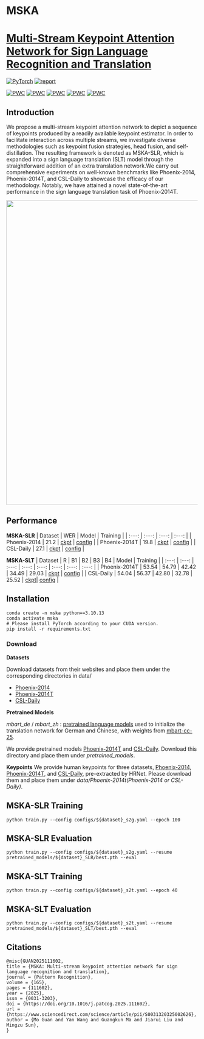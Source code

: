 # MSKA

# [Multi-Stream Keypoint Attention Network for Sign Language Recognition and Translation](https://arxiv.org/pdf/2405.05672)

<a href="https://pytorch.org/get-started/locally/"><img alt="PyTorch" src="https://img.shields.io/badge/PyTorch-ee4c2c?logo=pytorch&logoColor=white"></a>  [![report](https://img.shields.io/badge/ArXiv-Paper-red)](https://arxiv.org/pdf/2405.05672)

[![PWC](https://img.shields.io/endpoint.svg?url=https://paperswithcode.com/badge/multi-stream-keypoint-attention-network-for/sign-language-translation-on-rwth-phoenix)](https://paperswithcode.com/sota/sign-language-translation-on-rwth-phoenix?p=multi-stream-keypoint-attention-network-for)
[![PWC](https://img.shields.io/endpoint.svg?url=https://paperswithcode.com/badge/multi-stream-keypoint-attention-network-for/sign-language-translation-on-csl-daily)](https://paperswithcode.com/sota/sign-language-translation-on-csl-daily?p=multi-stream-keypoint-attention-network-for)
[![PWC](https://img.shields.io/endpoint.svg?url=https://paperswithcode.com/badge/multi-stream-keypoint-attention-network-for/sign-language-recognition-on-csl-daily)](https://paperswithcode.com/sota/sign-language-recognition-on-csl-daily?p=multi-stream-keypoint-attention-network-for)
[![PWC](https://img.shields.io/endpoint.svg?url=https://paperswithcode.com/badge/multi-stream-keypoint-attention-network-for/sign-language-recognition-on-rwth-phoenix-1)](https://paperswithcode.com/sota/sign-language-recognition-on-rwth-phoenix-1?p=multi-stream-keypoint-attention-network-for)
[![PWC](https://img.shields.io/endpoint.svg?url=https://paperswithcode.com/badge/multi-stream-keypoint-attention-network-for/sign-language-recognition-on-rwth-phoenix)](https://paperswithcode.com/sota/sign-language-recognition-on-rwth-phoenix?p=multi-stream-keypoint-attention-network-for)

## Introduction
We propose a multi-stream keypoint attention network to depict a sequence of keypoints produced by a readily available keypoint estimator. In order to facilitate interaction across multiple streams, we investigate diverse methodologies such as keypoint fusion strategies, head fusion, and self-distillation. The resulting framework is denoted as MSKA-SLR, which is expanded into a sign language translation (SLT) model through the straightforward addition of an extra translation network.We carry out comprehensive experiments on well-known benchmarks like Phoenix-2014, Phoenix-2014T, and CSL-Daily to showcase the efficacy of our methodology. Notably, we have attained a novel state-of-the-art performance in the sign language translation task of Phoenix-2014T.

<img src="images/figure2.png" width="800">

## Performance

**MSKA-SLR**
| Dataset | WER | Model | Training |
| :---: | :---: | :---: | :---: | 
| Phoenix-2014 | 21.2 | [ckpt](https://pan.baidu.com/s/1AwkPSVrEXXlzcd2O1M9xxg?pwd=c5fx) | [config](configs/phoenix-2014_s2g.yaml) |
| Phoenix-2014T | 19.8 | [ckpt](https://drive.google.com/file/d/1-L1iOhx8eTtg5TwsH7Xi2ia9HB6LguZM/view?usp=sharing) | [config](configs/phoenix-2014t_s2g.yaml) |
| CSL-Daily | 27.1 | [ckpt](https://drive.google.com/file/d/14R9T5e84po579m1-Th13ifHofg_iLe8E/view?usp=sharing) | [config](configs/csl-daily_s2g.yaml) |
 
**MSKA-SLT**
| Dataset | R | B1 | B2 | B3 | B4 | Model | Training |
| :---: | :---: | :---: | :---: | :---: | :---: | :---: | :---: |
| Phoenix-2014T | 53.54 | 54.79 | 42.42 | 34.49 | 29.03 | [ckpt](https://drive.google.com/drive/folders/1kQhvT-gJBfarkV2jtigBnO24Ial95znc?usp=drive_link) | [config](configs/phoenix-2014t_s2t.yaml) |
| CSL-Daily | 54.04 | 56.37 | 42.80 | 32.78 | 25.52 | [ckpt](https://drive.google.com/file/d/100svRDj4oThdQ-_f35z2Kkp6EQiZ-XHc/view?usp=sharing)| [config](configs/csl-daily_s2t.yaml) |

## Installation
```
conda create -n mska python==3.10.13
conda activate mska
# Please install PyTorch according to your CUDA version.
pip install -r requirements.txt
```

### Download

**Datasets**

Download datasets from their websites and place them under the corresponding directories in data/
* [Phoenix-2014](https://www-i6.informatik.rwth-aachen.de/~koller/RWTH-PHOENIX/)
* [Phoenix-2014T](https://www-i6.informatik.rwth-aachen.de/~koller/RWTH-PHOENIX-2014-T/)
* [CSL-Daily](http://home.ustc.edu.cn/~zhouh156/dataset/csl-daily/)

**Pretrained Models**
 
*mbart_de* / *mbart_zh* : [pretrained language models](https://drive.google.com/drive/folders/1u7uhrwaBL6sNqscFerJLUHjwt1kuwWw9?usp=drive_link) used to initialize the translation network for German and Chinese, with weights from [mbart-cc-25](https://huggingface.co/facebook/mbart-large-cc25).

We provide pretrained models [Phoenix-2014T](https://drive.google.com/drive/folders/1o_fmtmulKlCczz9HaYn0mpvyyCtw-lgs?usp=drive_link) and [CSL-Daily](https://drive.google.com/drive/folders/1IHM49Sp9HRSTvEHe-nf7YeMLm2G1WdS8?usp=drive_link). Download this directory and place them under *pretrained_models*.

**Keypoints**
We provide human keypoints for three datasets, [Phoenix-2014](https://drive.google.com/drive/folders/1D_iVtqeARBLO7WcZCTGCAdHXkKqHfF9X?usp=drive_link), [Phoenix-2014T](https://drive.google.com/drive/folders/1XBBqsxJqM4M64iGxhVCNuqUInhaACUwi?usp=drive_link), and [CSL-Daily](https://drive.google.com/drive/folders/11AOSOw1tkI78R6OFJv27adikr3OsUFBk?usp=drive_link), pre-extracted by HRNet. Please download them and place them under *data/Phoenix-2014t(Phoenix-2014 or CSL-Daily)*.

## MSKA-SLR Training
```
python train.py --config configs/${dataset}_s2g.yaml --epoch 100
```

## MSKA-SLR Evaluation
```
python train.py --config configs/${dataset}_s2g.yaml --resume pretrained_models/${dataset}_SLR/best.pth --eval
```

## MSKA-SLT Training
```
python train.py --config configs/${dataset}_s2t.yaml --epoch 40
```

## MSKA-SLT Evaluation
```
python train.py --config configs/${dataset}_s2t.yaml --resume pretrained_models/${dataset}_SLT/best.pth --eval
```

## Citations
```
@misc{GUAN2025111602,
title = {MSKA: Multi-stream keypoint attention network for sign language recognition and translation},
journal = {Pattern Recognition},
volume = {165},
pages = {111602},
year = {2025},
issn = {0031-3203},
doi = {https://doi.org/10.1016/j.patcog.2025.111602},
url = {https://www.sciencedirect.com/science/article/pii/S0031320325002626},
author = {Mo Guan and Yan Wang and Guangkun Ma and Jiarui Liu and Mingzu Sun},
}
```

